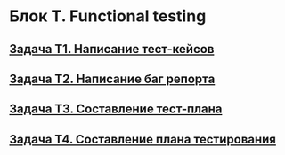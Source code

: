 # Блок T. Functional testing

## [Задача Т1. Написание тест-кейсов](T1_Writing_test-cases/T1.Writing_test-cases.md)

## [Задача Т2. Написание баг репорта](T2_Writing_a_bug_report/T2_Writing_a_bug_report.md)

## [Задача Т3. Составление тест-плана](T3_Writing_a_test_plan/T3_Writing_a_test_plan.md)

## [Задача T4. Составление плана тестирования](T4_Creating_a_test_plan/T4_Creating_a_test_plan.md)
